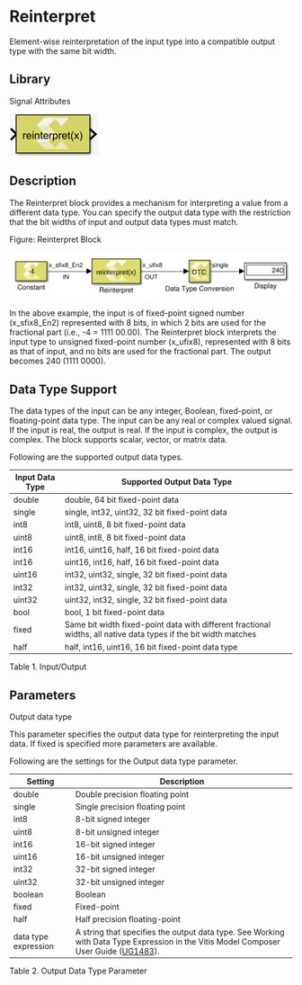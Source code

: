 # Reinterpret

Element-wise reinterpretation of the input type into a compatible output
type with the same bit width.

## Library

Signal Attributes

![](./Images/ftr1532103642819.png)

## Description

The Reinterpret block provides a mechanism for interpreting a value from
a different data type. You can specify the output data type with the
restriction that the bit widths of input and output data types must
match.

Figure: Reinterpret Block

![](./Images/exr1532106955895.png)

In the above example, the input is of fixed-point signed number
(x_sfix8_En2) represented with 8 bits, in which 2 bits are used for the
fractional part (i.e., -4 = 1111 00.00). The Reinterpret block
interprets the input type to unsigned fixed-point number (x_ufix8),
represented with 8 bits as that of input, and no bits are used for the
fractional part. The output becomes 240 (1111 0000).

## Data Type Support

The data types of the input can be any integer, Boolean, fixed-point, or
floating-point data type. The input can be any real or complex valued
signal. If the input is real, the output is real. If the input is
complex, the output is complex. The block supports scalar, vector, or
matrix data.

Following are the supported output data types.

| Input Data Type | Supported Output Data Type                                                                                       |
|-----------------|------------------------------------------------------------------------------------------------------------------|
| double          | double, 64 bit fixed-point data                                                                                  |
| single          | single, int32, uint32, 32 bit fixed-point data                                                                   |
| int8            | int8, uint8, 8 bit fixed-point data                                                                              |
| uint8           | uint8, int8, 8 bit fixed-point data                                                                              |
| int16           | int16, uint16, half, 16 bit fixed-point data                                                                     |
| int16           | uint16, int16, half, 16 bit fixed-point data                                                                     |
| uint16          | int32, uint32, single, 32 bit fixed-point data                                                                   |
| int32           | int32, uint32, single, 32 bit fixed-point data                                                                   |
| uint32          | uint32, int32, single, 32 bit fixed-point data                                                                   |
| bool            | bool, 1 bit fixed-point data                                                                                     |
| fixed           | Same bit width fixed-point data with different fractional widths, all native data types if the bit width matches |
| half            | half, int16, uint16, 16 bit fixed-point data type                                                                |

Table 1. Input/Output

## Parameters

Output data type

This parameter specifies the output data type for reinterpreting the
input data. If fixed is specified more parameters are available.

Following are the settings for the Output data type parameter.

| Setting              | Description                                                                                                                                                                                                                                                       |
|----------------------|-------------------------------------------------------------------------------------------------------------------------------------------------------------------------------------------------------------------------------------------------------------------|
| double               | Double precision floating point                                                                                                                                                                                                                                   |
| single               | Single precision floating point                                                                                                                                                                                                                                   |
| int8                 | 8-bit signed integer                                                                                                                                                                                                                                              |
| uint8                | 8-bit unsigned integer                                                                                                                                                                                                                                            |
| int16                | 16-bit signed integer                                                                                                                                                                                                                                             |
| uint16               | 16-bit unsigned integer                                                                                                                                                                                                                                           |
| int32                | 32-bit signed integer                                                                                                                                                                                                                                             |
| uint32               | 32-bit unsigned integer                                                                                                                                                                                                                                           |
| boolean              | Boolean                                                                                                                                                                                                                                                           |
| fixed                | Fixed-point                                                                                                                                                                                                                                                       |
| half                 | Half precision floating-point                                                                                                                                                                                                                                     |
| data type expression | A string that specifies the output data type. See Working with Data Type Expression in the Vitis Model Composer User Guide ([UG1483](https://docs.xilinx.com/access/sources/dita/map?Doc_Version=2022.2%20English&url=ug1483-model-composer-sys-gen-user-guide)). |

Table 2. Output Data Type Parameter
